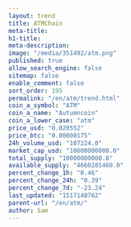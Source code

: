 ```yaml
---
layout: trend
title: ATMChain
meta-title: 
h1-title: 
meta-description: 
image: "/media/351492/atm.png"
published: true
allow_search_engine: false
sitemap: false
enable_comment: false
sort_order: 195
permalink: "/en/atm/trend.html"
coin_a_symbol: "ATM"
coin_a_name: "Autumncoin"
coin_a_lower_case: "atm"
price_usd: "0.020552"
price_btc: "0.00000175"
24h_volume_usd: "107224.0"
market_cap_usd: "10000000000.0"
total_supply: "10000000000.0"
available_supply: "4660285460.0"
percent_change_1h: "0.46"
percent_change_24h: "0.39"
percent_change_7d: "-23.24"
last_updated: "1517140762"
parent-url: "/en/atm/"
author: Sam
---
```


